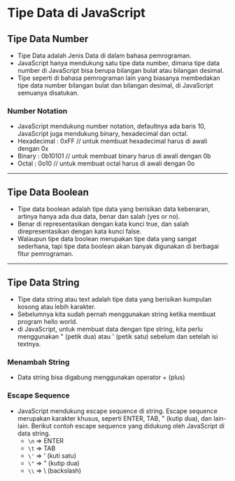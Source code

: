 # Tipe Data di JavaScript

## Tipe Data Number

- Tipe Data adalah Jenis Data di dalam bahasa pemrograman.
- JavaScript hanya mendukung satu tipe data number, dimana tipe data number di
  JavaScript bisa berupa bilangan bulat atau bilangan desimal.
- Tipe seperti di bahasa pemrograman lain yang biasanya membedakan tipe data
  number bilangan bulat dan bilangan desimal, di JavaScript semuanya disatukan.

### Number Notation

- JavaScript mendukung number notation, defaultnya ada baris 10, JavaScript juga
  mendukung binary, hexadecimal dan octal.
- Hexadecimal : 0xFF // untuk membuat hexadecimal harus di awali dengan 0x
- Binary : 0b10101 // untuk membuat binary harus di awali dengan 0b
- Octal : 0o10 // untuk membuat octal harus di awali dengan 0o

---

## Tipe Data Boolean

- Tipe data boolean adalah tipe data yang berisikan data kebenaran, artinya
  hanya ada dua data, benar dan salah (yes or no).
- Benar di representasikan dengan kata kunci true, dan salah direpresentasikan
  dengan kata kunci false.
- Walaupun tipe data boolean merupakan tipe data yang sangat sederhana, tapi
  tipe data boolean akan banyak digunakan di berbagai fitur pemrograman.

---

## Tipe Data String

- Tipe data string atau text adalah tipe data yang berisikan kumpulan kosong
  atau lebih karakter.
- Sebelumnya kita sudah pernah menggunakan string ketika membuat program hello
  world.
- di JavaScript, untuk membuat data dengan tipe string, kita perlu menggunakan "
  (petik dua) atau ' (petik satu) sebelum dan setelah isi textnya.

### Menambah String

- Data string bisa digabung menggunakan operator + (plus)

### Escape Sequence

- JavaScript mendukung escape sequence di string. Escape sequence merupakan
  karakter khusus, seperti ENTER, TAB, " (kutip dua), dan lain-lain. Berikut
  contoh escape sequence yang didukung oleh JavaScript di data string.
  - `\n` => ENTER
  - `\t` => TAB
  - `\'` => ' (kuti satu)
  - `\"` => " (kutip dua)
  - `\\` => \ (backslash)
